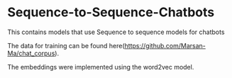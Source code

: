 # Sequence-to-Sequence-Chatbots
This contains models that use Sequence to sequence models for chatbots

The data for training can be found here(https://github.com/Marsan-Ma/chat_corpus).

The embeddings were implemented using the word2vec model.
